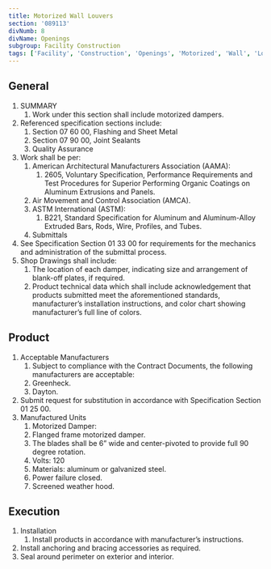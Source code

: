```yaml
---
title: Motorized Wall Louvers
section: '089113'
divNumb: 8
divName: Openings
subgroup: Facility Construction
tags: ['Facility', 'Construction', 'Openings', 'Motorized', 'Wall', 'Louvers']
---
```


## General

1. SUMMARY
   1. Work under this section shall include motorized dampers.
2. Referenced specification sections include:
   1. Section 07 60 00, Flashing and Sheet Metal
   2. Section 07 90 00, Joint Sealants
   3. Quality Assurance
3. Work shall be per:
   1. American Architectural Manufacturers Association (AAMA):
      1. 2605, Voluntary Specification, Performance Requirements and Test Procedures for Superior Performing Organic Coatings on Aluminum Extrusions and Panels.
   2. Air Movement and Control Association (AMCA).
   3. ASTM International (ASTM):
      1. B221, Standard Specification for Aluminum and Aluminum-Alloy Extruded Bars, Rods, Wire, Profiles, and Tubes.
   4. Submittals
4. See Specification Section 01 33 00 for requirements for the mechanics and administration of the submittal process.
5. Shop Drawings shall include:
   1. The location of each damper, indicating size and arrangement of blank-off plates, if required.
   2. Product technical data which shall include acknowledgement that products submitted meet the aforementioned standards, manufacturer’s installation instructions, and color chart showing manufacturer’s full line of colors.

## Product

1. Acceptable Manufacturers
   1. Subject to compliance with the Contract Documents, the following manufacturers are acceptable:
   1. Greenheck.
   1. Dayton.
2. Submit request for substitution in accordance with Specification Section 01 25 00.
3. Manufactured Units
   1. Motorized Damper:
   1. Flanged frame motorized damper.
   1. The blades shall be 6” wide and center-pivoted to provide full 90 degree rotation.
   1. Volts: 120
   1. Materials: aluminum or galvanized steel.
   1. Power failure closed.
   1. Screened weather hood.

## Execution

1. Installation
   1. Install products in accordance with manufacturer’s instructions.
2. Install anchoring and bracing accessories as required.
3. Seal around perimeter on exterior and interior.
